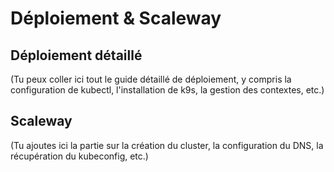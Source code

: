 # Déploiement & Scaleway

## Déploiement détaillé

(Tu peux coller ici tout le guide détaillé de déploiement, y compris la configuration de kubectl, l'installation de k9s, la gestion des contextes, etc.)

## Scaleway

(Tu ajoutes ici la partie sur la création du cluster, la configuration du DNS, la récupération du kubeconfig, etc.) 